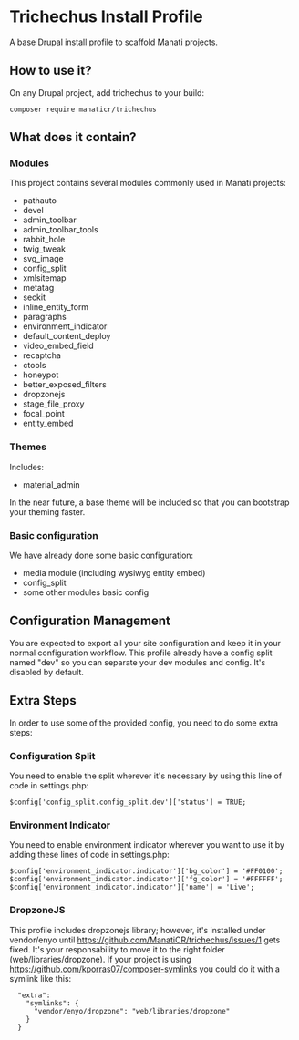 # Trichechus Install Profile

A base Drupal install profile to scaffold Manati projects.

## How to use it?

On any Drupal project, add trichechus to your build:
```
composer require manaticr/trichechus
```

## What does it contain?

### Modules

This project contains several modules commonly used in Manati projects:

- pathauto
- devel
- admin_toolbar
- admin_toolbar_tools
- rabbit_hole
- twig_tweak
- svg_image
- config_split
- xmlsitemap
- metatag
- seckit
- inline_entity_form
- paragraphs
- environment_indicator
- default_content_deploy
- video_embed_field
- recaptcha
- ctools
- honeypot
- better_exposed_filters
- dropzonejs
- stage_file_proxy
- focal_point
- entity_embed

### Themes

Includes:

- material_admin

In the near future, a base theme will be included so that you can bootstrap your theming faster.

### Basic configuration

We have already done some basic configuration:

- media module (including wysiwyg entity embed)
- config_split
- some other modules basic config

## Configuration Management

You are expected to export all your site configuration and keep it in your normal configuration workflow.
This profile already have a config split named "dev" so you can separate your dev modules and config. It's disabled by default.

## Extra Steps

In order to use some of the provided config, you need to do some extra steps:
### Configuration Split

You need to enable the split wherever it's necessary by using this line of code in settings.php:
```
$config['config_split.config_split.dev']['status'] = TRUE;
```

### Environment Indicator

You need to enable environment indicator wherever you want to use it by adding these lines of code in settings.php:
```
$config['environment_indicator.indicator']['bg_color'] = '#FF0100';
$config['environment_indicator.indicator']['fg_color'] = '#FFFFFF';
$config['environment_indicator.indicator']['name'] = 'Live';
```

### DropzoneJS

This profile includes dropzonejs library; however, it's installed under vendor/enyo until https://github.com/ManatiCR/trichechus/issues/1 gets fixed. It's your responsability to move it to the right folder (web/libraries/dropzone). If your project is using https://github.com/kporras07/composer-symlinks you could do it with a symlink like this:
```
  "extra":
    "symlinks": {
      "vendor/enyo/dropzone": "web/libraries/dropzone"
    }
  }
```
